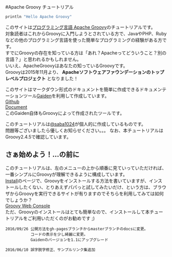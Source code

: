 #Apache Groovy チュートリアル

```groovy
println "Hello Apache Groovy"
```

このサイトは[プログラミング言語 Apache Groovy](http://www.groovy-lang.org/)のチュートリアルです。  
対象読者はこれからGroovyに入門しようとされている方で、JavaやPHP、Rubyなどの他のプログラミング言語を使った簡単なプログラミングの経験がある方です。  
すでにGroovyの存在を知っている方は「あれ？Apacheってどういうこと？別の言語？」と思われるかもしれません。  
いいえ、ApacheGroovyはあなたの知っているGroovyです。  
Groovyは2015年11月より、 **Apacheソフトウェアファウンデーションのトップレベルプロジェクト** となりました！

このサイトはマークダウン形式のドキュメントを簡単に作成できるドキュメンテーションツール[Gaiden](https://github.com/kobo/gaiden)を利用して作成しています。  
[Github](https://github.com/kobo/gaiden)  
[Document](http://kobo.github.io/gaiden/)  
このGaiden自体もGroovyによって作成されたツールです。

このチュートリアルは[@saba1024](https://twitter.com/saba1024)が個人的に作成しているものです。  
問題等ございましたら優しくお知らせください。。。
なお、本チュートリアルはGroovy2.4.5で確認しています。  

## さぁ始めよう！...の前に
このチュートリアルは、左のメニューの上から順番に見ていっていただければ、一番シンプルにGroovyが理解できるように構成しています。  
[Install](startup/install.html)のページで、Groovyをインストールする方法を書いていますが、インストールしたくない、とりあえずパパっと試してみたいだけ、という方は、ブラウザからGroovyを実行できるサイトが有りますのでそちらを利用してみては如何でしょうか？  
[Groovy Web Console](https://groovyconsole.appspot.com/)  
ただ、Groovyのインストールはとても簡単なので、インストールして本チュートリアルをご利用いただくのがお勧めです ;)

```
2016/09/26 公開方法をgh-pagesブランチからmasterブランチのdocsに変更。
           コードの表示を少し綺麗に変更。
           Gaidenのバージョンを1.1にアップグレード
           
2016/06/10 誤字脱字修正、サンプルリンク集追加
```